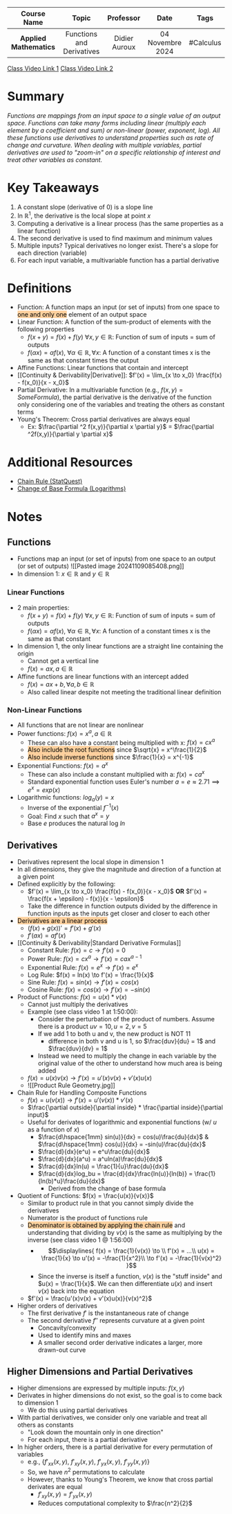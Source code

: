 |       Course Name       |           Topic           |   Professor   |       Date       |   Tags    |
| :---------------------: | :-----------------------: | :-----------: | :--------------: | :-------: |
| **Applied Mathematics** | Functions and Derivatives | Didier Auroux | 04 Novembre 2024 | #Calculus |

[Class Video Link 1](https://dstisas-my.sharepoint.com/personal/johnny_najjar_dsti_institute/_layouts/15/stream.aspx?id=%2Fpersonal%2Fjohnny%5Fnajjar%5Fdsti%5Finstitute%2FDocuments%2FRecordings%281%29%2FA24%20%2D%20Common%20Link%20%2D%20DS%2DDE%2DDA%2D20241104%5F095204%2DMeeting%20Recording%2Emp4&ga=1&referrer=StreamWebApp%2EWeb&referrerScenario=AddressBarCopied%2Eview%2Ef5b65f50%2D995a%2D405b%2Da4c8%2D7a3767f3aaf1)
[Class Video Link 2](https://dstisas-my.sharepoint.com/personal/johnny_najjar_dsti_institute/_layouts/15/stream.aspx?id=%2Fpersonal%2Fjohnny%5Fnajjar%5Fdsti%5Finstitute%2FDocuments%2FRecordings%281%29%2FA24%20%2D%20Common%20Link%20%2D%20DS%2DDE%2DDA%2D20241104%5F095204%2DMeeting%20Recording%201%2Emp4&ga=1&referrer=StreamWebApp%2EWeb&referrerScenario=AddressBarCopied%2Eview%2Ef7e71a2a%2D1691%2D457b%2Daa8c%2Dac811a75875a)

# Summary
*Functions are mappings from an input space to a single value of an output space. Functions can take many forms including linear (multiply each element by a coefficient and sum) or non-linear (power, exponent, log). All these functions use derivatives to understand properties such as rate of change and curvature. When dealing with multiple variables, partial derivatives are used to "zoom-in" on a specific relationship of interest and treat other variables as constant.*

# Key Takeaways
1. A constant slope (derivative of 0) is a slope line
2. In $\mathbb R^1$, the derivative is the local slope at point $x$
3. Computing a derivative is a linear process (has the same properties as a linear function)
4. The second derivative is used to find maximum and minimum values
5. Multiple inputs? Typical derivatives no longer exist. There's a slope for each direction (variable)
6. For each input variable, a multivariable function has a partial derivative

# Definitions
- Function: A function maps an input (or set of inputs) from one space to <mark style="background: #FFB86CA6;">one and only one</mark> element of an output space
- Linear Function: A function of the sum-product of elements with the following properties 
	- $f(x + y) = f(x) + f(y)$ $\forall x, y \in \mathbb R$: Function of sum of inputs = sum of outputs
	- $f(\alpha x) = \alpha f(x)$, $\forall \alpha \in \mathbb R, \forall x$: A function of a constant times x is the same as that constant times the output
- Affine Functions: Linear functions that contain and intercept
- [[Continuity & Derivability|Derivative]]: $f'(x) = \lim_{x \to x_0} \frac{f(x) - f(x_0)}{x - x_0}$
- Partial Derivative: In a multivariable function (e.g., $f(x,y) = SomeFormula$), the partial derivative is the derivative of the function only considering one of the variables and treating the others as constant terms
- Young's Theorem: Cross partial derivatives are always equal
	- Ex: $\frac{\partial ^2 f(x,y)}{\partial x \partial y}$ = $\frac{\partial ^2f(x,y)}{\partial y \partial x}$

# Additional Resources
- [Chain Rule (StatQuest)](https://www.youtube.com/watch?v=wl1myxrtQHQ&ab_channel=StatQuestwithJoshStarmer)
- [Change of Base Formula (Logarithms)](https://www.youtube.com/watch?v=FFm-zaFW_X4)

# Notes
## Functions
- Functions map an input (or set of inputs) from one space to an output (or set of outputs)
![[Pasted image 20241109085408.png]]
- In dimension 1: $x \in \mathbb R$ and $y \in \mathbb R$
### Linear Functions
- 2 main properties:
	- $f(x + y) = f(x) + f(y)$ $\forall x, y \in \mathbb R$: Function of sum of inputs = sum of outputs
	- $f(\alpha x) = \alpha f(x)$, $\forall \alpha \in \mathbb R, \forall x$: A function of a constant times x is the same as that constant 
- In dimension 1, the only linear functions are a straight line containing the origin
	- Cannot get a vertical line
	- $f(x) = ax, a \in \mathbb R$
- Affine functions are linear functions with an intercept added
	- $f(x) = ax + b, \forall a,b \in \mathbb R$
	- Also called linear despite not meeting the traditional linear definition
### Non-Linear Functions
- All functions that are not linear are nonlinear
- Power functions: $f(x) = x^a, a \in \mathbb R$
	- These can also have a constant being multiplied with x: $f(x) = cx^a$
	- <mark style="background: #FFB86CA6;">Also include the root functions</mark> since $\sqrt{x} = x^\frac{1}{2}$
	- <mark style="background: #FFB86CA6;">Also include inverse functions</mark> since $\frac{1}{x} = x^{-1}$
- Exponential Functions: $f(x) = a^x$
	- These can also include a constant multiplied with a: $f(x) = ca^x$
	- Standard exponential function uses Euler's number $a = e \approx 2.71 \implies e^x = exp(x)$
- Logarithmic functions: $log_a(y) = x$
	- Inverse of the exponential $f^{-1}(x)$
	- Goal: Find $x$ such that $a^x = y$
	- Base $e$ produces the natural log $ln$
## Derivatives
- Derivatives represent the local slope in dimension 1
- In all dimensions, they give the magnitude and direction of a function at a given point
- Defined explicitly by the following:
	- $f'(x) = \lim_{x \to x_0} \frac{f(x) - f(x_0)}{x - x_0}$ **OR** $f'(x) = \frac{f(x + \epsilon) - f(x)}{x - \epsilon}$
	- Take the difference in function outputs divided by the difference in function inputs as the inputs get closer and closer to each other
- <mark style="background: #FFB86CA6;">Derivatives are a linear process</mark>
	- $(f(x) + g(x))' = f'(x) + g'(x)$
	- $f'(ax) = af'(x)$
- [[Continuity & Derivability|Standard Derivative Formulas]]
	- Constant Rule: $f(x) = c \to f'(x) = 0$
	- Power Rule: $f(x) = cx^a \to f'(x) = cax^{a-1}$
	- Exponential Rule: $f(x) = e^x \to f'(x) = e^x$
	- Log Rule: $f(x) = ln(x) \to f'(x) = \frac{1}{x}$
	- Sine Rule: $f(x) = sin(x) \to f'(x) = cos(x)$
	- Cosine Rule: $f(x) = cos(x) \to f'(x) = -sin(x)$
- Product of Functions: $f(x) = u(x) * v(x)$
	- Cannot just multiply the derivatives
	- Example (see class video 1 at 1:50:00):
		- Consider the perturbation of the product of numbers. Assume there is a product $uv = 10, u = 2, v = 5$
		- If we add 1 to both u and v, the new product is NOT 11
			- difference in both v and u is 1, so $\frac{duv}{du} = 1$ and $\frac{duv}{dv} = 1$
		- Instead we need to multiply the change in each variable by the original value of the other to understand how much area is being added
	- $f(x) = u(x)v(x) \to f'(x) = u'(x)v(x) + v'(x)u(x)$
	- ![[Product Rule Geometry.jpg]]
- Chain Rule for Handling Composite Functions
	- $f(x) = u(v(x)) \to f'(x) = u'(v(x)) * v'(x)$
	- $\frac{\partial outside}{\partial inside} * \frac{\partial inside}{\partial input}$
	- Useful for derivates of logarithmic and exponential functions (w/ $u$ as a function of $x$)
		- $\frac{d\hspace{1mm} sin(u)}{dx} = cos(u)\frac{du}{dx}$ & $\frac{d\hspace{1mm} cos(u)}{dx} = -sin(u)\frac{du}{dx}$
		- $\frac{d}{dx}(e^u) = e^u\frac{du}{dx}$
		- $\frac{d}{dx}(a^u) = a^uln(a)\frac{du}{dx}$
		- $\frac{d}{dx}ln(u) = \frac{1}{u}\frac{du}{dx}$
		- $\frac{d}{dx}log_bu = \frac{d}{dx}\frac{ln(u)}{ln(b)} = \frac{1}{ln(b)*u}\frac{du}{dx}$
			- Derived from the change of base formula
- Quotient of Functions: $f(x) = \frac{u(x)}{v(x)}$
	- Similar to product rule in that you cannot simply divide the derivatives
	- Numerator is the product of functions rule
	- <mark style="background: #FFB86CA6;">Denominator is obtained by applying the chain rule</mark> and understanding that dividing by $v(x)$ is the same as multiplying by the inverse (see class video 1 @ 1:56:00)
		- $$\displaylines{
		f(x) = \frac{1}{v(x)} \to \\
		 f'(x) = ...\\
		u(x) = \frac{1}{x} \to u'(x) = -\frac{1}{x^2}\\
		\to f'(x) = -\frac{1}{v(x)^2}
		 }$$
		- Since the inverse is itself a function, $v(x)$ is the "stuff inside" and $u(x) = \frac{1}{x}$. We can then differentiate $u(x)$ and insert $v(x)$ back into the equation
	- $f'(x) = \frac{u'(x)v(x) + v'(x)u(x)}{v(x)^2}$
- Higher orders of derivatives
	- The first derivative $f'$ is the instantaneous rate of change
	- The second derivative $f''$ represents curvature at a given point
		- Concavity/convexity
		- Used to identify mins and maxes
		- A smaller second order derivative indicates a larger, more drawn-out curve
## Higher Dimensions and Partial Derivatives
- Higher dimensions are expressed by multiple inputs: $f(x,y)$
- Derivates in higher dimensions do not exist, so the goal is to come back to dimension 1
	- We do this using partial derivatives
- With partial derivatives, we consider only one variable and treat all others as constants
	- "Look down the mountain only in one direction"
	- For each input, there is a partial derivative
- In higher orders, there is a partial derivative for every permutation of variables
	- e.g., {$f'_{xx}(x,y)$, $f'_{xy}(x, y)$, $f'_{yx}(x, y)$, $f'_{yy}(x, y)$}
	- So, we have $n^2$ permutations to calculate
	- However, thanks to Young's Theorem, we know that cross partial derivates are equal
		- $f'_{xy}(x, y) = f'_{yx}(x, y)$
		- Reduces computational complexity to $\frac{n^2}{2}$